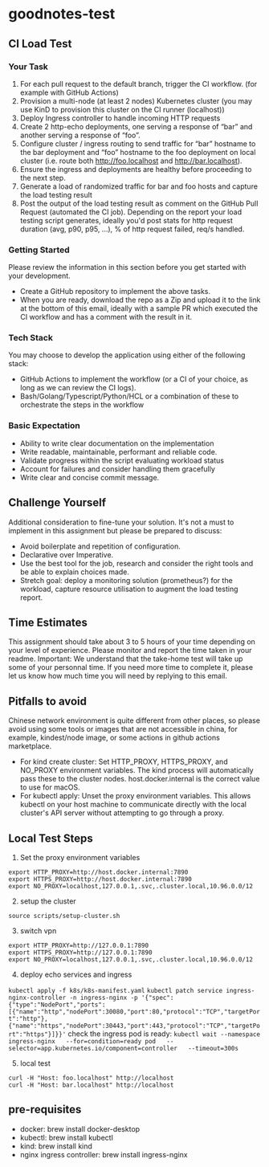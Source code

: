 # goodnotes-test

## CI Load Test

### Your Task

1. For each pull request to the default branch, trigger the CI workflow. (for example with GitHub Actions)
2. Provision a multi-node (at least 2 nodes) Kubernetes cluster (you may use KinD to provision this cluster on the CI runner (localhost))
3. Deploy Ingress controller to handle incoming HTTP requests
4. Create 2 http-echo deployments, one serving a response of “bar” and another serving a response of “foo”.
5. Configure cluster / ingress routing to send traffic for “bar” hostname to the bar deployment and “foo” hostname to the foo deployment on local cluster (i.e. route both http://foo.localhost and http://bar.localhost).
6. Ensure the ingress and deployments are healthy before proceeding to the next step.
7. Generate a load of randomized traffic for bar and foo hosts and capture the load testing result
8. Post the output of the load testing result as comment on the GitHub Pull Request (automated the CI job). Depending on the report your load testing script generates, ideally you'd post stats for http request duration (avg, p90, p95, ...), % of http request failed, req/s handled.

### Getting Started

Please review the information in this section before you get started with your development.

- Create a GitHub repository to implement the above tasks.
- When you are ready, download the repo as a Zip and upload it to the link at the bottom of this email, ideally with a sample PR which executed the CI workflow and has a comment with the result in it.

### Tech Stack

You may choose to develop the application using either of the following stack:

- GitHub Actions to implement the workflow (or a CI of your choice, as long as we can review the CI logs).
- Bash/Golang/Typescript/Python/HCL or a combination of these to orchestrate the steps in the workflow

### Basic Expectation

- Ability to write clear documentation on the implementation
- Write readable, maintainable, performant and reliable code.
- Validate progress within the script evaluating workload status
- Account for failures and consider handling them gracefully
- Write clear and concise commit message.

## Challenge Yourself

Additional consideration to fine-tune your solution. It's not a must to implement in this assignment but please be prepared to discuss:

- Avoid boilerplate and repetition of configuration.
- Declarative over Imperative.
- Use the best tool for the job, research and consider the right tools and be able to explain choices made.
- Stretch goal: deploy a monitoring solution (prometheus?) for the workload, capture resource utilisation to augment the load testing report.

## Time Estimates

This assignment should take about 3 to 5 hours of your time depending on your level of experience. Please monitor and report the time taken in your readme. Important: We understand that the take-home test will take up some of your personnal time. If you need more time to complete it, please let us know how much time you will need by replying to this email.

## Pitfalls to avoid

Chinese network environment is quite different from other places, so please avoid using some tools or images that are not accessible in china, for example, kindest/node image, or some actions in github actions marketplace.

- For kind create cluster: Set HTTP_PROXY, HTTPS_PROXY, and NO_PROXY environment variables. The kind process will automatically pass these to the cluster nodes. host.docker.internal is the correct value to use for macOS.
- For kubectl apply: Unset the proxy environment variables. This allows kubectl on your host machine to communicate directly with the local cluster's API server without attempting to go through a proxy.

## Local Test Steps

1. Set the proxy environment variables

```shell
export HTTP_PROXY=http://host.docker.internal:7890
export HTTPS_PROXY=http://host.docker.internal:7890
export NO_PROXY=localhost,127.0.0.1,.svc,.cluster.local,10.96.0.0/12
```

2. setup the cluster

`source scripts/setup-cluster.sh`

3. switch vpn

```shell
export HTTP_PROXY=http://127.0.0.1:7890
export HTTPS_PROXY=http://127.0.0.1:7890
export NO_PROXY=localhost,127.0.0.1,.svc,.cluster.local,10.96.0.0/12
```

4. deploy echo services and ingress

`kubectl apply -f k8s/k8s-manifest.yaml`
`kubectl patch service ingress-nginx-controller -n ingress-nginx -p '{"spec":{"type":"NodePort","ports":[{"name":"http","nodePort":30080,"port":80,"protocol":"TCP","targetPort":"http"},{"name":"https","nodePort":30443,"port":443,"protocol":"TCP","targetPort":"https"}]}}'`
check the ingress pod is ready:
`kubectl wait --namespace ingress-nginx   --for=condition=ready pod   --selector=app.kubernetes.io/component=controller   --timeout=300s`

5. local test

```shell
curl -H "Host: foo.localhost" http://localhost
curl -H "Host: bar.localhost" http://localhost
```

## pre-requisites

- docker: brew install docker-desktop
- kubectl: brew install kubectl
- kind: brew install kind
- nginx ingress controller: brew install ingress-nginx
